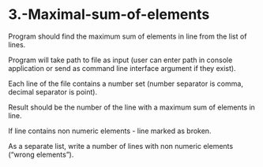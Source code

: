 # 3.-Maximal-sum-of-elements
Program should find the maximum sum of elements in line from the list of lines.

Program will take path to file as input (user can enter path in console application or send as command line interface argument if they exist).

Each line of the file contains a number set (number separator is comma, decimal separator is point).

Result should be the number of the line with a maximum sum of elements in line.

If line contains non numeric elements - line marked as broken.

As a separate list, write a number of lines with non numeric elements (“wrong elements”).
